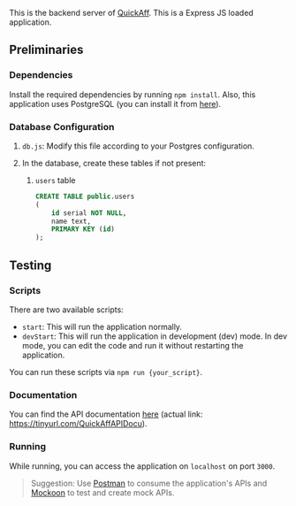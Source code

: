 This is the backend server of [QuickAff](https://github.com/riru12/QuickAff/). This is a Express JS loaded application.



## Preliminaries

### Dependencies

Install the required dependencies by running `npm install`. Also, this application uses PostgreSQL (you can install it from [here](https://www.postgresql.org/)).



### Database Configuration

1. `db.js`: Modify this file according to your Postgres configuration.

2. In the database, create these tables if not present:

   1. `users` table

      ```sql
      CREATE TABLE public.users
      (
          id serial NOT NULL,
          name text,
          PRIMARY KEY (id)
      );
      ```

      

## Testing

### Scripts

There are two available scripts:

* `start`: This will run the application normally.
* `devStart`: This will run the application in development (dev) mode. In dev mode, you can edit the code and run it without restarting the application.

You can run these scripts via `npm run {your_script}`.



### Documentation

You can find the API documentation [here](https://gab-samonte.notion.site/QuickAff-API-Documentation-6655bf380ca4481ebe2de5a735e7b5c0?pvs=4) (actual link: https://tinyurl.com/QuickAffAPIDocu).



### Running

While running, you can access the application on `localhost` on port `3000`.

> Suggestion: Use [Postman](https://www.postman.com/) to consume the application's APIs and [Mockoon](https://mockoon.com/) to test and create mock APIs.

